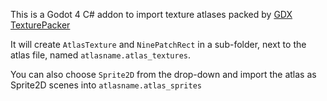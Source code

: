 This is a Godot 4 C# addon to import texture atlases packed by [GDX TexturePacker](https://github.com/crashinvaders/gdx-texture-packer-gui)

It will create `AtlasTexture` and `NinePatchRect` in a sub-folder, next to the atlas file, named `atlasname.atlas_textures`.

You can also choose `Sprite2D` from the drop-down and import the atlas as Sprite2D scenes into `atlasname.atlas_sprites`
